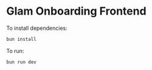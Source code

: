 # Glam Onboarding Frontend

To install dependencies:

```bash
bun install
```

To run:

```bash
bun run dev
```

